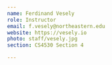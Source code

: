 ```yaml
---
name: Ferdinand Vesely
role: Instructor
email: f.vesely@northeastern.edu
website: https://vesely.io
photo: staff/vesely.jpg
section: CS4530 Section 4

---
```


